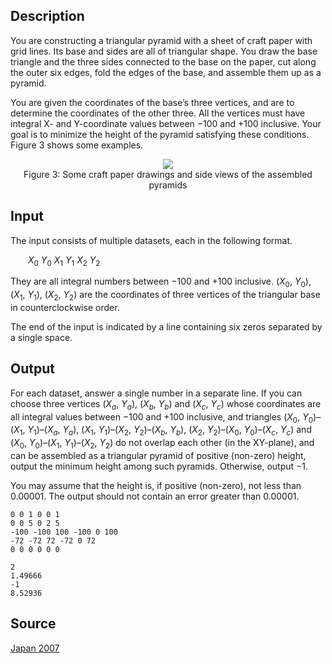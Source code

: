 <h2>Description</h2><p>You are constructing a triangular pyramid with a sheet of craft paper with grid lines. Its base and sides are all of triangular shape. You draw the base triangle and the three sides connected to the base on the paper, cut along the outer six edges, fold the edges of the base, and assemble them up as a pyramid.</p><p>You are given the coordinates of the base’s three vertices, and are to determine the coordinates of the other three. All the vertices must have integral X- and Y-coordinate values between −100 and +100 inclusive. Your goal is to minimize the height of the pyramid satisfying these conditions. Figure 3 shows some examples.</p><div align="center"><img src="images/3520_1.png"><br>Figure 3: Some craft paper drawings and side views of the assembled pyramids</div><h2>Input</h2><p>The input consists of multiple datasets, each in the following format. </p><p style="padding-left: 2em;"><i>X</i><sub>0</sub> <i>Y</i><sub>0</sub> <i>X</i><sub>1</sub> <i>Y</i><sub>1</sub> <i>X</i><sub>2</sub> <i>Y</i><sub>2</sub></p><p>They are all integral numbers between −100 and +100 inclusive. (<i>X</i><sub>0</sub>, <i>Y</i><sub>0</sub>), (<i>X</i><sub>1</sub>, <i>Y</i><sub>1</sub>), (<i>X</i><sub>2</sub>, <i>Y</i><sub>2</sub>) are the coordinates of three vertices of the triangular base in counterclockwise order.</p><p>The end of the input is indicated by a line containing six zeros separated by a single space.</p><h2>Output</h2><p>For each dataset, answer a single number in a separate line. If you can choose three vertices (<i>X<sub>a</sub></i>, <i>Y<sub>a</sub></i>), (<i>X<sub>b</sub></i>, <i>Y<sub>b</sub></i>) and (<i>X<sub>c</sub></i>, <i>Y<sub>c</sub></i>) whose coordinates are all integral values between −100 and +100 inclusive, and triangles (<i>X</i><sub>0</sub>, <i>Y</i><sub>0</sub>)–(<i>X</i><sub>1</sub>, <i>Y</i><sub>1</sub>)–(<i>X<sub>a</sub></i>, <i>Y<sub>a</sub></i>), (<i>X</i><sub>1</sub>, <i>Y</i><sub>1</sub>)–(<i>X</i><sub>2</sub>, <i>Y</i><sub>2</sub>)–(<i>X<sub>b</sub></i>, <i>Y<sub>b</sub></i>), (<i>X</i><sub>2</sub>, <i>Y</i><sub>2</sub>)–(<i>X</i><sub>0</sub>, <i>Y</i><sub>0</sub>)–(<i>X<sub>c</sub></i>, <i>Y<sub>c</sub></i>) and (<i>X</i><sub>0</sub>, <i>Y</i><sub>0</sub>)–(<i>X</i><sub>1</sub>, <i>Y</i><sub>1</sub>)–(<i>X</i><sub>2</sub>, <i>Y</i><sub>2</sub>) do not overlap each other (in the XY-plane), and can be assembled as a triangular pyramid of positive (non-zero) height, output the minimum height among such pyramids. Otherwise, output −1.</p><p>You may assume that the height is, if positive (non-zero), not less than 0.00001. The output should not contain an error greater than 0.00001.</p><pre><code class="language-input1">0 0 1 0 0 1
0 0 5 0 2 5
-100 -100 100 -100 0 100
-72 -72 72 -72 0 72
0 0 0 0 0 0</code></pre><pre><code class="language-output1">2
1.49666
-1
8.52936</code></pre><h2>Source</h2><a href="searchproblem?field=source&amp;key=Japan+2007">Japan 2007</a>